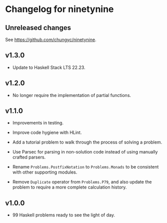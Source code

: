 # Changelog for ninetynine

## Unreleased changes

See https://github.com/chungyc/ninetynine.

## v1.3.0

*   Update to Haskell Stack LTS 22.23.

## v1.2.0

*   No longer require the implementation of partial functions.

## v1.1.0

*   Improvements in testing.

*   Improve code hygiene with HLint.

*   Add a tutorial problem to walk through the process of solving a problem.

*   Use Parsec for parsing in non-solution code
    instead of using manually crafted parsers.

*   Rename `Problems.PostfixNotation` to `Problems.Monads` to be consistent
    with other supporting modules.

*   Remove `Duplicate` operator from `Problems.P79`, and also update
    the problem to require a more complete calculation history.

## v1.0.0

*   99 Haskell problems ready to see the light of day.
